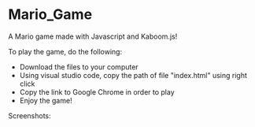 # Mario_Game
A Mario game made with Javascript and Kaboom.js!

To play the game, do the following: <br> 
* Download the files to your computer <br> 
* Using visual studio code, copy the path of file "index.html" using right click <br> 
* Copy the link to Google Chrome in order to play <br> 
* Enjoy the game! <br> 

Screenshots:
